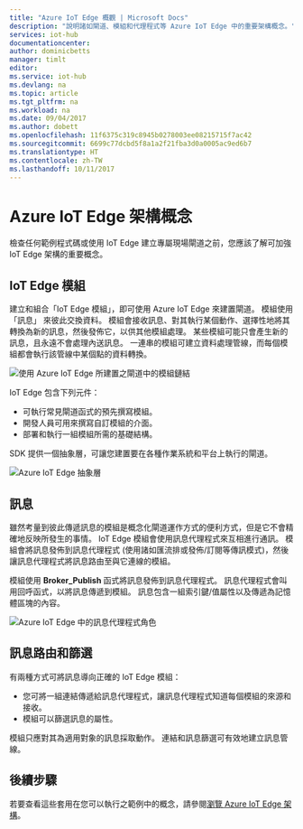 ```yaml
---
title: "Azure IoT Edge 概觀 | Microsoft Docs"
description: "說明諸如閘道、模組和代理程式等 Azure IoT Edge 中的重要架構概念。"
services: iot-hub
documentationcenter: 
author: dominicbetts
manager: timlt
editor: 
ms.service: iot-hub
ms.devlang: na
ms.topic: article
ms.tgt_pltfrm: na
ms.workload: na
ms.date: 09/04/2017
ms.author: dobett
ms.openlocfilehash: 11f6375c319c8945b0278003ee08215715f7ac42
ms.sourcegitcommit: 6699c77dcbd5f8a1a2f21fba3d0a0005ac9ed6b7
ms.translationtype: HT
ms.contentlocale: zh-TW
ms.lasthandoff: 10/11/2017
---
```

# <a name="azure-iot-edge-architectural-concepts"></a>Azure IoT Edge 架構概念

檢查任何範例程式碼或使用 IoT Edge 建立專屬現場閘道之前，您應該了解可加強 IoT Edge 架構的重要概念。

## <a name="iot-edge-modules"></a>IoT Edge 模組

建立和組合「IoT Edge 模組」，即可使用 Azure IoT Edge 來建置閘道。 模組使用「訊息」  來彼此交換資料。 模組會接收訊息、對其執行某個動作、選擇性地將其轉換為新的訊息，然後發佈它，以供其他模組處理。 某些模組可能只會產生新的訊息，且永遠不會處理內送訊息。 一連串的模組可建立資料處理管線，而每個模組都會執行該管線中某個點的資料轉換。

![使用 Azure IoT Edge 所建置之閘道中的模組鏈結][1]

IoT Edge 包含下列元件：

* 可執行常見閘道函式的預先撰寫模組。
* 開發人員可用來撰寫自訂模組的介面。
* 部署和執行一組模組所需的基礎結構。

SDK 提供一個抽象層，可讓您建置要在各種作業系統和平台上執行的閘道。

![Azure IoT Edge 抽象層][2]

## <a name="messages"></a>訊息

雖然考量到彼此傳遞訊息的模組是概念化閘道運作方式的便利方式，但是它不會精確地反映所發生的事情。 IoT Edge 模組會使用訊息代理程式來互相進行通訊。 模組會將訊息發佈到訊息代理程式 (使用諸如匯流排或發佈/訂閱等傳訊模式)，然後讓訊息代理程式將訊息路由至與它連線的模組。

模組使用 **Broker_Publish** 函式將訊息發佈到訊息代理程式。 訊息代理程式會叫用回呼函式，以將訊息傳遞到模組。 訊息包含一組索引鍵/值屬性以及傳遞為記憶體區塊的內容。

![Azure IoT Edge 中的訊息代理程式角色][3]

## <a name="message-routing-and-filtering"></a>訊息路由和篩選

有兩種方式可將訊息導向正確的 IoT Edge 模組：

* 您可將一組連結傳遞給訊息代理程式，讓訊息代理程式知道每個模組的來源和接收。
* 模組可以篩選訊息的屬性。

模組只應對其為適用對象的訊息採取動作。 連結和訊息篩選可有效地建立訊息管線。

## <a name="next-steps"></a>後續步驟

若要查看這些套用在您可以執行之範例中的概念，請參閱[瀏覽 Azure IoT Edge 架構][lnk-hello-world]。

<!-- Images -->
[1]: media/iot-hub-iot-edge-overview/modules.png
[2]: media/iot-hub-iot-edge-overview/modules_2.png
[3]: media/iot-hub-iot-edge-overview/messages_1.png

<!-- Links -->
[lnk-hello-world]: ./iot-hub-linux-iot-edge-get-started.md
